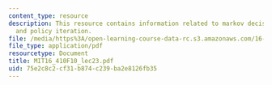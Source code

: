 ```yaml
---
content_type: resource
description: This resource contains information related to markov decision processes,
  and policy iteration.
file: /media/https%3A/open-learning-course-data-rc.s3.amazonaws.com/16-410-principles-of-autonomy-and-decision-making-fall-2010/75e2c8c2cf31b874c239ba2e8126fb35_MIT16_410F10_lec23.pdf
file_type: application/pdf
resourcetype: Document
title: MIT16_410F10_lec23.pdf
uid: 75e2c8c2-cf31-b874-c239-ba2e8126fb35
---
```

